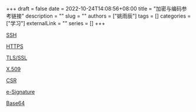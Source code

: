 +++ 
draft = false
date = 2022-10-24T14:08:56+08:00
title = "加密与编码参考链接"
description = ""
slug = ""
authors = ["姚雨辰"]
tags = []
categories = ["学习"]
externalLink = ""
series = []
+++

[SSH](https://en.wikipedia.org/wiki/Secure_Shell)

[HTTPS](https://en.wikipedia.org/wiki/HTTPS)

[TLS/SSL](https://en.wikipedia.org/wiki/Transport_Layer_Security)

[X.509](https://zh.wikipedia.org/wiki/X.509)

[CSR](https://en.wikipedia.org/wiki/Certificate_signing_request)

[e-Signature](https://en.wikipedia.org/wiki/Electronic_signature)

[Base64](https://zh.wikipedia.org/wiki/Base64)

